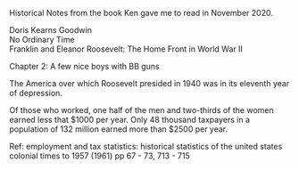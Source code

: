 
Historical Notes from the book Ken gave me to read in November 2020.

Doris Kearns Goodwin   
No Ordinary Time   
Franklin and Eleanor Roosevelt: The Home Front in World War II

Chapter 2: A few nice boys with BB guns

The America over which Roosevelt presided in 1940 was in its eleventh year of depression.

Of those who worked, one half of the men and two-thirds of the women earned less that $1000 per year.  Only 48 thousand taxpayers in a population of 132 million earned more than $2500 per year.

Ref: employment and tax statistics:  historical statistics of the united states colonial times to 1957 (1961) pp 67 - 73, 713 - 715
